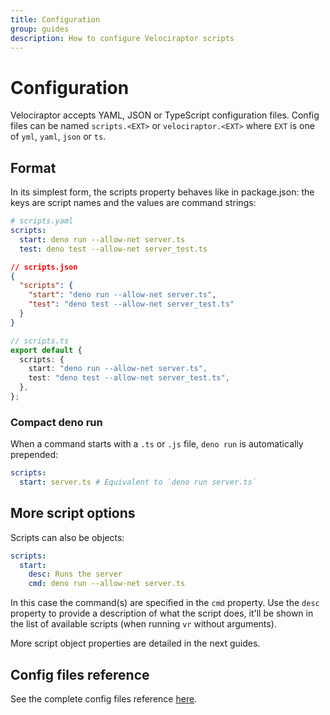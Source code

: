 ```yaml
---
title: Configuration
group: guides
description: How to configure Velociraptor scripts
---
```

# Configuration

Velociraptor accepts YAML, JSON or TypeScript configuration files. Config files can be named `scripts.<EXT>` or
`velociraptor.<EXT>` where `EXT` is one of `yml`, `yaml`, `json` or `ts`.

## Format

In its simplest form, the scripts property behaves like in package.json: the keys are script names and the values are
command strings:

```yaml
# scripts.yaml
scripts:
  start: deno run --allow-net server.ts
  test: deno test --allow-net server_test.ts
```

```json
// scripts.json
{
  "scripts": {
    "start": "deno run --allow-net server.ts",
    "test": "deno test --allow-net server_test.ts"
  }
}
```

```ts
// scripts.ts
export default {
  scripts: {
    start: "deno run --allow-net server.ts",
    test: "deno test --allow-net server_test.ts",
  },
};
```

### Compact deno run

When a command starts with a `.ts` or `.js` file, `deno run` is automatically prepended:

```yaml
scripts:
  start: server.ts # Equivalent to `deno run server.ts`
```

## More script options

Scripts can also be objects:

```yaml
scripts:
  start:
    desc: Runs the server
    cmd: deno run --allow-net server.ts
```

In this case the command(s) are specified in the `cmd` property. Use the `desc` property to provide a description of
what the script does, it'll be shown in the list of available scripts (when running `vr` without arguments).

More script object properties are detailed in the next guides.

## Config files reference

See the complete config files reference [here](https://doc.deno.land/https/deno.land/x/velociraptor/src/scripts_config.ts). 
